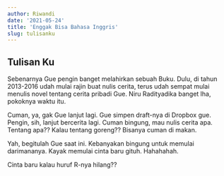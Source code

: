 ```yaml
---
author: Riwandi
date: '2021-05-24'
title: 'Enggak Bisa Bahasa Inggris'
slug: tulisanku
---
```


## Tulisan Ku

Sebenarnya Gue pengin banget melahirkan sebuah Buku. Dulu, di tahun 2013-2016 udah mulai rajin buat nulis cerita, terus udah sempat mulai menulis novel tentang cerita pribadi Gue. Niru Radityadika banget lha, pokoknya waktu itu.

Cuman, ya, gak Gue lanjut lagi. Gue simpen draft-nya di Dropbox gue. Pengin, sih, lanjut bercerita lagi. Cuman bingung, mau nulis cerita apa. Tentang apa?? Kalau tentang goreng?? Bisanya cuman di makan.

Yah, begitulah Gue saat ini. Kebanyakan bingung untuk memulai darimananya. Kayak memulai cinta baru gituh. Hahahahah.

Cinta baru kalau huruf R-nya hilang??